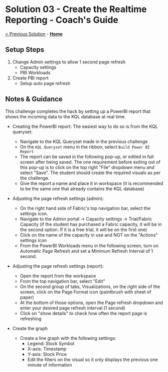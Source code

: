 # Solution 03 - Create the Realtime Reporting - Coach's Guide 

[< Previous Solution](./Solution-02.md) - **[Home](./README.md)**

## Setup Steps

1. Change Admin settings to allow 1 second page refresh
   - Capacity settings
   - PBI Workloads
2. Create PBI report
   - Setup auto page refresh

## Notes & Guidance

This challenge completes the hack by setting up a PowerBI report that shows the incoming data to the KQL database at real time. 

- Creating the PowerBI report: The easiest way to do so is from the KQL queryset:
   -  Navigate to the KQL Queryset made in the previous challenge
   -  On the `KQL Queryset` menu in the ribbon, select `Build Power BI Report`
   -  The report can be saved in the following pop-up, or edited in full screen after being saved. The one requirement before exiting out of this pop-up is to click on the top right "File" dropdown menu and select "Save". The student should create the required visuals as per the challenge.
   -  Give the report a name and place it in workspace (it is recommended to be the same one that already contains the KQL database)
 
- Adjusting the page refresh settings (admin):
   - On the right hand side of Fabric's top navigation bar, select the settings icon.
   - Navigate to the Admin portal -> Capacity settings -> Trial/Fabric Capacity (if the student has purchased a Fabric capacity, it will be in the second option. If it is a free trial, it will be on the first one)
   - Click on the name of the capacity in use and NOT on the "Actions" settings icon
   - From the PowerBI Workloads menu in the following screen, turn on Automatic Page Refresh and set a Minimum Refresh Interval of 1 second.
 
- Adjusting the page refresh settings (report):
   - Open the report from the workspace
   -  From the top navigation bar, select "Edit"
   -  On the second group of tabs, Visualizations, on the right side of the screen, click on the Page Format icon (paintbrush with sheet of paper)
   -  At the bottom of those options, open the Page refresh dropdown and enter your desired page refresh interval (1 second)
   -  Click on "show details" to check how often the report page is refreshing

- Create the graph
   - Create a line graph with the following settings:
      - Legend: Stock Symbol
      - X-axis: Timestamp
      - Y-axis: Stock Price
      - Edit the filters on the visual so it only displays the previous one minute of information
